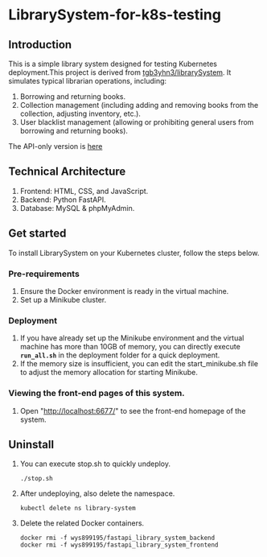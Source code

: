 # LibrarySystem-for-k8s-testing
## Introduction
This is a simple library system designed for testing Kubernetes deployment.This project is derived from [tgb3yhn3/librarySystem](https://github.com/tgb3yhn3/librarySystem). It simulates typical librarian operations, including:
1. Borrowing and returning books.
2. Collection management (including adding and removing books from the collection, adjusting inventory, etc.).
3. User blacklist management (allowing or prohibiting general users from borrowing and returning books).

The API-only version is [here](https://github.com/wys899195/LibrarySystem-for-API-path-testing-of-KMamiz)

## Technical Architecture
1. Frontend: HTML, CSS, and JavaScript.
2. Backend: Python FastAPI.
3. Database: MySQL & phpMyAdmin.

## Get started
To install LibrarySystem on your Kubernetes cluster, follow the steps below.

### Pre-requirements
1. Ensure the Docker environment is ready in the virtual machine.
2. Set up a Minikube cluster.

### Deployment 
1. If you have already set up the Minikube environment and the virtual machine has more than 10GB of memory, you can directly execute **`run_all.sh`**  in the deployment folder for a quick deployment.
2. If the memory size is insufficient, you can edit the start_minikube.sh file to adjust the memory allocation for starting Minikube.

### Viewing the front-end pages of this system.
1. Open "[http://localhost:6677/](http://localhost:6677/)" to see the front-end homepage of the system.
   
## Uninstall
1. You can execute stop.sh to quickly undeploy.
   ```
   ./stop.sh
   ```
2. After undeploying, also delete the namespace.
   ```
   kubectl delete ns library-system
   ```
3. Delete the related Docker containers.
   ```
   docker rmi -f wys899195/fastapi_library_system_backend
   docker rmi -f wys899195/fastapi_library_system_frontend
   ```
